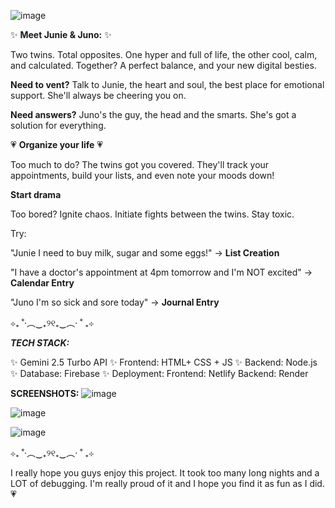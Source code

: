 ![image](https://github.com/user-attachments/assets/187f65da-a865-4b6e-88d9-37044fc1b6c6)


✨ **Meet Junie & Juno:** ✨

Two twins. Total opposites. One hyper and full of life, the other cool, calm, and calculated. Together? A perfect balance, and your new digital besties.



**Need to vent?** Talk to Junie, the heart and soul, the best place for emotional support. She'll always be cheering you on.

**Need answers?** Juno's the guy, the head and the smarts. She's got a solution for everything.



💗 **Organize your life** 💗

Too much to do? The twins got you covered. They'll track your appointments, build your lists, and even note your moods down!



**Start drama**

Too bored? Ignite chaos. Initiate fights between the twins. Stay toxic.




Try:

"Junie I need to buy milk, sugar and some eggs!" → **List Creation**

"I have a doctor's appointment at 4pm tomorrow and I'm NOT excited" → **Calendar Entry**

"Juno I'm so sick and sore today" → **Journal Entry**



⊹₊ ˚‧︵‿₊୨୧₊‿︵‧ ˚ ₊⊹



***TECH STACK:***

✨ Gemini 2.5 Turbo API
✨ Frontend: HTML+ CSS + JS
✨ Backend: Node.js
✨ Database: Firebase
✨ Deployment:
      Frontend: Netlify
      Backend: Render

**SCREENSHOTS:**
![image](https://github.com/user-attachments/assets/810b2f1a-b1a4-4931-b51a-5770a6e84850)

![image](https://github.com/user-attachments/assets/29145c7e-2879-4774-a8fc-d596d9e0029c)

![image](https://github.com/user-attachments/assets/f3c192f2-e6c5-4675-8263-7b8ab5480a75)



⊹₊ ˚‧︵‿₊୨୧₊‿︵‧ ˚ ₊⊹

I really hope you guys enjoy this project. It took too many long nights and a LOT of debugging. I'm really proud of it and I hope you find it as fun as I did. 💗
